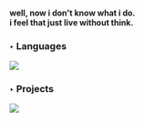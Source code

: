 <div id="wrap">
    
<h4>
    well, now i don't know what i do. <br>
    i feel that just live without think. <br>
</h4>
    
<div id="development_languages">
<h3>‣ Languages</h3>

<a href="https://www.python.org/">
    <img src="https://img.shields.io/badge/Python-3776AB?style=flat-square&logo=Python&logoColor=white"/>
</a>
</div>

<div id="projects">
<h3>‣ Projects</h3>

<a href="https://github.com/4N02mE/MetroPolis">
    <img src="https://img.shields.io/badge/Discord_bot-5865F2?style=flat-square&logo=Discord&logoColor=white"/>
</a> 
</div>

</div>
